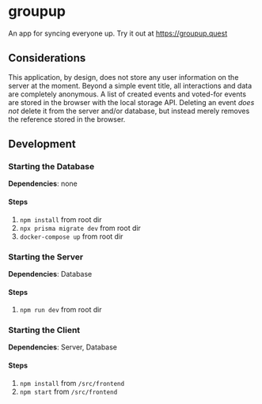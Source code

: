 # groupup

An app for syncing everyone up. Try it out at https://groupup.quest

## Considerations

This application, by design, does not store any user information on the server at the moment. Beyond a simple event title, all interactions and data are completely anonymous. A list of created events and voted-for events are stored in the browser with the local storage API. Deleting an event _does not_ delete it from the server and/or database, but instead merely removes the reference stored in the browser.

## Development

### Starting the Database

**Dependencies**: none

#### Steps

1. `npm install` from root dir
2. `npx prisma migrate dev` from root dir
3. `docker-compose up` from root dir

### Starting the Server

**Dependencies**: Database

#### Steps

1. `npm run dev` from root dir

### Starting the Client

**Dependencies**: Server, Database

#### Steps

1. `npm install` from `/src/frontend`
2. `npm start` from `/src/frontend`
